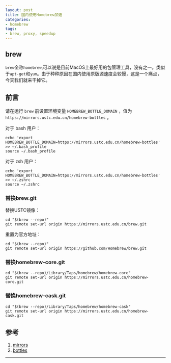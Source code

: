 ```yaml
---
layout: post
title: 国内使用Homebrew加速
categories:
- homebrew
tags:
- brew, proxy, speedup
---
```


## brew
`brew`全称`homebrew`,可以说是目前MacOS上最好用的包管理工具，没有之一。类似于`apt-get`和`yum`。由于种种原因在国内使用原版源速度会较慢，这是一个痛点，今天我们就来干掉它。

## 前言
请在运行 `brew` 前设置环境变量 `HOMEBREW_BOTTLE_DOMAIN` ，值为 `https://mirrors.ustc.edu.cn/homebrew-bottles` 。

对于 bash 用户：

    echo 'export HOMEBREW_BOTTLE_DOMAIN=https://mirrors.ustc.edu.cn/homebrew-bottles' >> ~/.bash_profile
	source ~/.bash_profile

对于 zsh 用户：

	echo 'export HOMEBREW_BOTTLE_DOMAIN=https://mirrors.ustc.edu.cn/homebrew-bottles' >> ~/.zshrc
	source ~/.zshrc

### 替换brew.git
替换USTC镜像：

	cd "$(brew --repo)"
	git remote set-url origin https://mirrors.ustc.edu.cn/brew.git

重置为官方地址：

	cd "$(brew --repo)"
	git remote set-url origin https://github.com/Homebrew/brew.git

### 替换homebrew-core.git
	cd "$(brew --repo)/Library/Taps/homebrew/homebrew-core"
	git remote set-url origin https://mirrors.ustc.edu.cn/homebrew-core.git

### 替换homebrew-cask.git
	cd "$(brew --repo)/Library/Taps/homebrew/homebrew-cask"
	git remote set-url origin https://mirrors.ustc.edu.cn/homebrew-cask.git

## 参考
1. [mirrors](http://mirrors.ustc.edu.cn/)
2. [bottles](http://mirrors.ustc.edu.cn/help/homebrew-bottles.html)

----
